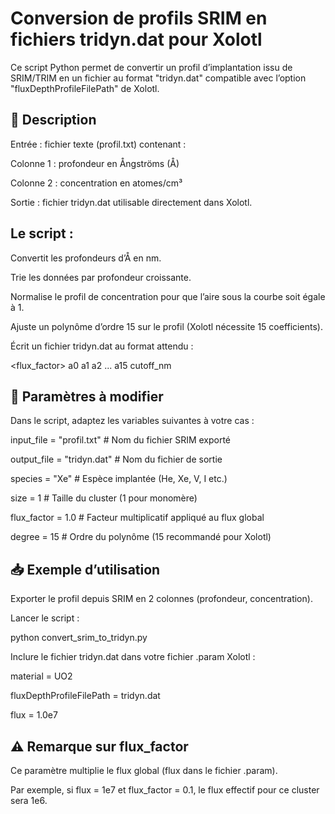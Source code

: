 # Conversion de profils SRIM en fichiers tridyn.dat pour Xolotl

Ce script Python permet de convertir un profil d’implantation issu de SRIM/TRIM en un fichier au format "tridyn.dat" compatible avec l’option "fluxDepthProfileFilePath" de Xolotl.

## 📄 Description

Entrée : fichier texte (profil.txt) contenant :

Colonne 1 : profondeur en Ångströms (Å)

Colonne 2 : concentration en atomes/cm³

Sortie : fichier tridyn.dat utilisable directement dans Xolotl.

## Le script :

Convertit les profondeurs d’Å en nm.

Trie les données par profondeur croissante.

Normalise le profil de concentration pour que l’aire sous la courbe soit égale à 1.

Ajuste un polynôme d’ordre 15 sur le profil (Xolotl nécessite 15 coefficients).

Écrit un fichier tridyn.dat au format attendu :

<species> <size> <flux_factor>
a0 a1 a2 ... a15 cutoff_nm

## 📌 Paramètres à modifier

Dans le script, adaptez les variables suivantes à votre cas :

input_file = "profil.txt"   # Nom du fichier SRIM exporté

output_file = "tridyn.dat"  # Nom du fichier de sortie

species = "Xe"              # Espèce implantée (He, Xe, V, I etc.)

size = 1                    # Taille du cluster (1 pour monomère)

flux_factor = 1.0           # Facteur multiplicatif appliqué au flux global

degree = 15                 # Ordre du polynôme (15 recommandé pour Xolotl)

## 📥 Exemple d’utilisation

Exporter le profil depuis SRIM en 2 colonnes (profondeur, concentration).

Lancer le script :

python convert_srim_to_tridyn.py


Inclure le fichier tridyn.dat dans votre fichier .param Xolotl :

material = UO2

fluxDepthProfileFilePath = tridyn.dat

flux = 1.0e7


## ⚠️ Remarque sur flux_factor
Ce paramètre multiplie le flux global (flux dans le fichier .param).

Par exemple, si flux = 1e7 et flux_factor = 0.1, le flux effectif pour ce cluster sera 1e6.
